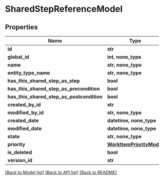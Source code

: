 # SharedStepReferenceModel


## Properties
Name | Type | Description | Notes
------------ | ------------- | ------------- | -------------
**id** | **str** |  | [optional] 
**global_id** | **int, none_type** |  | [optional] 
**name** | **str, none_type** |  | [optional] 
**entity_type_name** | **str, none_type** |  | [optional] 
**has_this_shared_step_as_step** | **bool** |  | [optional] 
**has_this_shared_step_as_precondition** | **bool** |  | [optional] 
**has_this_shared_step_as_postcondition** | **bool** |  | [optional] 
**created_by_id** | **str** |  | [optional] 
**modified_by_id** | **str, none_type** |  | [optional] 
**created_date** | **datetime, none_type** |  | [optional] 
**modified_date** | **datetime, none_type** |  | [optional] 
**state** | **str, none_type** |  | [optional] 
**priority** | [**WorkItemPriorityModel**](WorkItemPriorityModel.md) |  | [optional] 
**is_deleted** | **bool** |  | [optional] 
**version_id** | **str** |  | [optional] 

[[Back to Model list]](../README.md#documentation-for-models) [[Back to API list]](../README.md#documentation-for-api-endpoints) [[Back to README]](../README.md)


